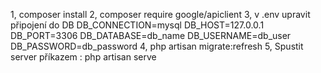 1, composer install
2, composer require google/apiclient
3, v .env upravit připojení do DB
DB_CONNECTION=mysql
DB_HOST=127.0.0.1
DB_PORT=3306
DB_DATABASE=db_name
DB_USERNAME=db_user
DB_PASSWORD=db_password
4, php artisan migrate:refresh
5, Spustit server příkazem : php artisan serve
